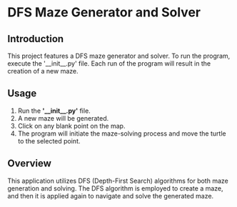 # DFS Maze Generator and Solver

## Introduction

This project features a DFS maze generator and solver. To run the program, execute the '\_\_init\_\_.py' file. Each run of the program will result in the creation of a new maze.

## Usage

1. Run the __'\_\_init\_\_.py'__ file.
2. A new maze will be generated.
3. Click on any blank point on the map.
4. The program will initiate the maze-solving process and move the turtle to the selected point.

## Overview

This application utilizes DFS (Depth-First Search) algorithms for both maze generation and solving. The DFS algorithm is employed to create a maze, and then it is applied again to navigate and solve the generated maze.

